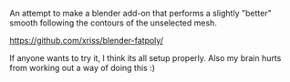 An attempt to make a blender add-on that performs a slightly "better" smooth following the contours of the unselected mesh.

https://github.com/xriss/blender-fatpoly/

If anyone wants to try it, I think its all setup properly. Also my brain hurts from working out a way of doing this :) 